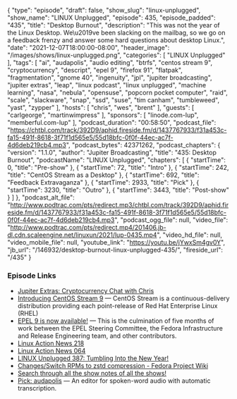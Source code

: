 {
  "type": "episode",
  "draft": false,
  "show_slug": "linux-unplugged",
  "show_name": "LINUX Unplugged",
  "episode": 435,
  "episode_padded": "435",
  "title": "Desktop Burnout",
  "description": "This was not the year of the Linux Desktop. We\u2019ve been slacking on the mailbag, so we go on a feedback frenzy and answer some hard questions about desktop Linux.",
  "date": "2021-12-07T18:00:00-08:00",
  "header_image": "/images/shows/linux-unplugged.png",
  "categories": [
    "LINUX Unplugged"
  ],
  "tags": [
    "ai",
    "audapolis",
    "audio editing",
    "btrfs",
    "centos stream 9",
    "cryptocurrency",
    "descript",
    "epel 9",
    "firefox 91",
    "flatpak",
    "fragmentation",
    "gnome 40",
    "ingenuity",
    "jpl",
    "jupiter broadcasting",
    "jupiter extras",
    "leap",
    "linux podcast",
    "linux unplugged",
    "machine learning",
    "nasa",
    "nebula",
    "opensuse",
    "popcorn pocket computer",
    "raid",
    "scale",
    "slackware",
    "snap",
    "ssd",
    "suse",
    "tim canham",
    "tumbleweed",
    "yast",
    "zypper"
  ],
  "hosts": [
    "chris",
    "wes",
    "brent"
  ],
  "guests": [
    "carlgeorge",
    "martinwimpress"
  ],
  "sponsors": [
    "linode.com-lup",
    "memberful.com-lup"
  ],
  "podcast_duration": "00:58:50",
  "podcast_file": "https://chtbl.com/track/392D9/aphid.fireside.fm/d/1437767933/f31a453c-fa15-491f-8618-3f71f1d565e5/55d18bfc-0f0f-44ec-ac7f-4d6deb219cb4.mp3",
  "podcast_bytes": 42371262,
  "podcast_chapters": {
    "version": "1.1.0",
    "author": "Jupiter Broadcasting",
    "title": "435: Desktop Burnout",
    "podcastName": "LINUX Unplugged",
    "chapters": [
      {
        "startTime": 0,
        "title": "Pre-show"
      },
      {
        "startTime": 72,
        "title": "Intro"
      },
      {
        "startTime": 242,
        "title": "CentOS Stream as a Desktop"
      },
      {
        "startTime": 692,
        "title": "Feedback Extravaganza"
      },
      {
        "startTime": 2933,
        "title": "Pick"
      },
      {
        "startTime": 3230,
        "title": "Outro"
      },
      {
        "startTime": 3443,
        "title": "Post-show"
      }
    ]
  },
  "podcast_alt_file": "http://www.podtrac.com/pts/redirect.mp3/chtbl.com/track/392D9/aphid.fireside.fm/d/1437767933/f31a453c-fa15-491f-8618-3f71f1d565e5/55d18bfc-0f0f-44ec-ac7f-4d6deb219cb4.mp3",
  "podcast_ogg_file": null,
  "video_file": "http://www.podtrac.com/pts/redirect.mp4/201406.jb-dl.cdn.scaleengine.net/linuxun/2021/lup-0435.mp4",
  "video_hd_file": null,
  "video_mobile_file": null,
  "youtube_link": "https://youtu.be/jYwxSm4gv0Y",
  "jb_url": "/146932/desktop-burnout-linux-unplugged-435/",
  "fireside_url": "/435"
}


### Episode Links

  * [Jupiter Extras: Cryptocurrency Chat with Chris](https://extras.show/77 "Jupiter Extras: Cryptocurrency Chat with Chris")
  * [Introducing CentOS Stream 9](https://blog.centos.org/2021/12/introducing-centos-stream-9/ "Introducing CentOS Stream 9") — CentOS Stream is a continuous-delivery distribution providing each point-release of Red Hat Enterprise Linux (RHEL)
  * [EPEL 9 is now available!](https://communityblog.fedoraproject.org/epel-9-is-now-available/ "EPEL 9 is now available!") — This is the culmination of five months of work between the EPEL Steering Committee, the Fedora Infrastructure and Release Engineering team, and other contributors.
  * [Linux Action News 218](https://linuxactionnews.com/218 "Linux Action News 218")
  * [Linux Action News 064](https://notes.jupiterbroadcasting.com/linux-action-news/2018/episode-064/ "Linux Action News 064")
  * [LINUX Unplugged 387: Tumbling Into the New Year!](https://linuxunplugged.com/387 "LINUX Unplugged 387: Tumbling Into the New Year!")
  * [Changes/Switch RPMs to zstd compression - Fedora Project Wiki](https://fedoraproject.org/wiki/Changes/Switch_RPMs_to_zstd_compression "Changes/Switch RPMs to zstd compression - Fedora Project Wiki")
  * [Search through all the show notes of all the shows!](https://notes.jupiterbroadcasting.com/ "Search through all the show notes of all the shows!")
  * [Pick: audapolis](https://github.com/audapolis/audapolis "Pick: audapolis") — An editor for spoken-word audio with automatic transcription.


